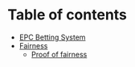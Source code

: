 # Table of contents

* [EPC Betting System](README.md)
* [Fairness](untitled/README.md)
  * [Proof of fairness](untitled/proof-of-fairness.md)

